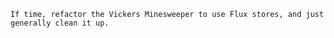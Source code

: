 




	If time, refactor the Vickers Minesweeper to use Flux stores, and just generally clean it up.







